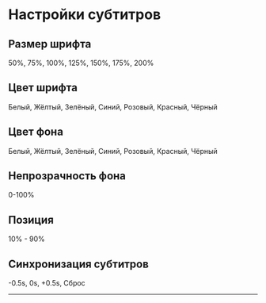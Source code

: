 # Настройки субтитров

## Размер шрифта

50%, 75%, 100%, 125%, 150%, 175%, 200%

## Цвет шрифта

Белый, Жёлтый, Зелёный, Синий, Розовый, Красный, Чёрный

## Цвет фона

Белый, Жёлтый, Зелёный, Синий, Розовый, Красный, Чёрный

## Непрозрачность фона

0-100%

## Позиция

10% - 90%

## Синхронизация субтитров

-0.5s, 0s, +0.5s, Сброс

---
